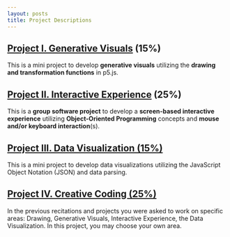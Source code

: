 ```yaml
---
layout: posts
title: Project Descriptions
---
```


## [Project I. Generative Visuals](https://docs.google.com/document/d/1HF_XvDINWOYGLN8fGhALrKMd0CtyKGAMrymBe70Ln_M/edit?usp=sharing) (15%)

This is a mini project to develop **generative visuals** utilizing the **drawing
and transformation functions** in p5.js.

## [Project II. Interactive Experience](https://docs.google.com/document/d/1KyPnTRqoMipSgxU10QJ_ey74tY0YETPe3Q9Xt26TWRo/edit?usp=drive_web&ouid=112951101116018294463) (25%)

This is a **group software project** to develop a **screen-based interactive
experience** utilizing **Object-Oriented Programming** concepts and **mouse and/or
keyboard interaction**(s).

## [Project III. Data Visualization (15%)](https://docs.google.com/document/d/148UYwBW0jFeLH6NjE_SVmLDn4EO5fwCmlpaeraB6NvI/edit?usp=sharing)

This is a mini project to develop data visualizations utilizing the JavaScript Object Notation (JSON) and data parsing.

## [Project IV. Creative Coding (25%)](https://docs.google.com/document/d/1sLbt5CQMm8ZVlM2s18iBkgFyY4Ma_jN4oooBxxPfQzA/edit?usp=sharing)

In the previous recitations and projects you were asked to work on specific areas: Drawing, Generative Visuals, Interactive Experience, the Data Visualization. In this project, you may choose your own area.
